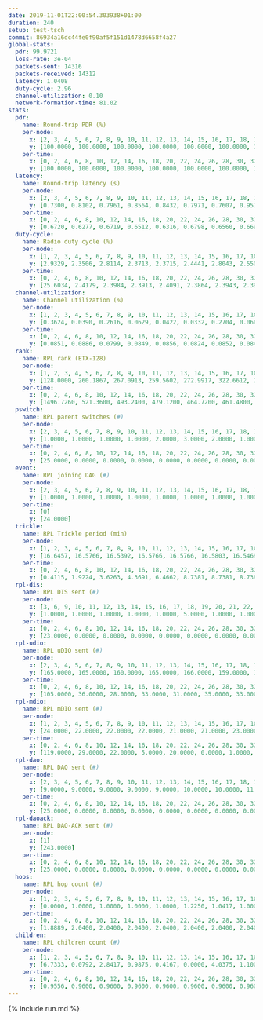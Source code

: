 ```yaml
---
date: 2019-11-01T22:00:54.303938+01:00
duration: 240
setup: test-tsch
commit: 86934a16dc44fe0f90af5f151d1478d6658f4a27
global-stats:
  pdr: 99.9721
  loss-rate: 3e-04
  packets-sent: 14316
  packets-received: 14312
  latency: 1.0408
  duty-cycle: 2.96
  channel-utilization: 0.10
  network-formation-time: 81.02
stats:
  pdr:
    name: Round-trip PDR (%)
    per-node:
      x: [2, 3, 4, 5, 6, 7, 8, 9, 10, 11, 12, 13, 14, 15, 16, 17, 18, 19, 20, 21, 22, 23, 24, 25]
      y: [100.0000, 100.0000, 100.0000, 100.0000, 100.0000, 100.0000, 100.0000, 100.0000, 100.0000, 99.8314, 100.0000, 100.0000, 100.0000, 100.0000, 100.0000, 100.0000, 99.6700, 100.0000, 100.0000, 100.0000, 100.0000, 100.0000, 100.0000, 99.8273]
    per-time:
      x: [0, 2, 4, 6, 8, 10, 12, 14, 16, 18, 20, 22, 24, 26, 28, 30, 32, 34, 36, 38, 40, 42, 44, 46, 48, 50, 52, 54, 56, 58, 60, 62, 64, 66, 68, 70, 72, 74, 76, 78, 80, 82, 84, 86, 88, 90, 92, 94, 96, 98, 100, 102, 104, 106, 108, 110, 112, 114, 116, 118, 120, 122, 124, 126, 128, 130, 132, 134, 136, 138, 140, 142, 144, 146, 148, 150, 152, 154, 156, 158, 160, 162, 164, 166, 168, 170, 172, 174, 176, 178, 180, 182, 184, 186, 188, 190, 192, 194, 196, 198, 200, 202, 204, 206, 208, 210, 212, 214, 216, 218, 220, 222, 224, 226, 228, 230, 232, 234, 236, 238]
      y: [100.0000, 100.0000, 100.0000, 100.0000, 100.0000, 100.0000, 100.0000, 100.0000, 100.0000, 100.0000, 98.3333, 100.0000, 100.0000, 100.0000, 100.0000, 100.0000, 100.0000, 100.0000, 100.0000, 100.0000, 100.0000, 100.0000, 100.0000, 100.0000, 100.0000, 100.0000, 100.0000, 100.0000, 100.0000, 99.1667, 100.0000, 100.0000, 100.0000, 100.0000, 100.0000, 99.1667, 100.0000, 100.0000, 100.0000, 100.0000, 100.0000, 100.0000, 100.0000, 100.0000, 100.0000, 100.0000, 100.0000, 100.0000, 100.0000, 100.0000, 100.0000, 100.0000, 100.0000, 100.0000, 100.0000, 100.0000, 100.0000, 100.0000, 100.0000, 100.0000, 100.0000, 100.0000, 100.0000, 100.0000, 100.0000, 100.0000, 100.0000, 100.0000, 100.0000, 100.0000, 100.0000, 100.0000, 100.0000, 100.0000, 100.0000, 100.0000, 100.0000, 100.0000, 100.0000, 100.0000, 100.0000, 100.0000, 100.0000, 100.0000, 100.0000, 100.0000, 100.0000, 100.0000, 100.0000, 100.0000, 100.0000, 100.0000, 100.0000, 100.0000, 100.0000, 100.0000, 100.0000, 100.0000, 100.0000, 100.0000, 100.0000, 100.0000, 100.0000, 100.0000, 100.0000, 100.0000, 100.0000, 100.0000, 100.0000, 100.0000, 100.0000, 100.0000, 100.0000, 100.0000, 100.0000, 100.0000, 100.0000, 100.0000, 100.0000, 100.0000]
  latency:
    name: Round-trip latency (s)
    per-node:
      x: [2, 3, 4, 5, 6, 7, 8, 9, 10, 11, 12, 13, 14, 15, 16, 17, 18, 19, 20, 21, 22, 23, 24, 25]
      y: [0.7300, 0.8102, 0.7961, 0.8564, 0.8432, 0.7971, 0.7607, 0.9574, 0.9384, 1.1345, 1.0903, 0.9246, 0.9664, 1.0241, 0.9753, 1.0141, 1.2036, 1.1631, 1.1983, 1.3348, 1.2270, 1.3854, 1.4149, 1.4079]
    per-time:
      x: [0, 2, 4, 6, 8, 10, 12, 14, 16, 18, 20, 22, 24, 26, 28, 30, 32, 34, 36, 38, 40, 42, 44, 46, 48, 50, 52, 54, 56, 58, 60, 62, 64, 66, 68, 70, 72, 74, 76, 78, 80, 82, 84, 86, 88, 90, 92, 94, 96, 98, 100, 102, 104, 106, 108, 110, 112, 114, 116, 118, 120, 122, 124, 126, 128, 130, 132, 134, 136, 138, 140, 142, 144, 146, 148, 150, 152, 154, 156, 158, 160, 162, 164, 166, 168, 170, 172, 174, 176, 178, 180, 182, 184, 186, 188, 190, 192, 194, 196, 198, 200, 202, 204, 206, 208, 210, 212, 214, 216, 218, 220, 222, 224, 226, 228, 230, 232, 234, 236, 238]
      y: [0.6720, 0.6277, 0.6719, 0.6512, 0.6316, 0.6798, 0.6560, 0.6699, 0.7172, 0.6362, 0.6794, 0.6305, 0.6061, 0.6950, 0.6367, 0.6087, 0.6739, 0.6226, 0.6981, 0.6560, 0.6675, 0.6129, 0.6406, 0.6627, 0.6117, 0.5962, 0.6665, 0.5920, 0.6278, 0.5875, 0.6559, 0.6666, 0.6000, 0.6160, 0.6383, 0.6672, 0.7168, 0.6732, 0.6873, 0.6216, 0.6544, 0.6799, 0.7619, 0.7445, 0.7246, 0.6182, 0.6410, 0.6347, 0.6743, 0.6893, 0.6517, 0.7063, 0.6674, 0.6728, 0.9048, 0.7336, 0.6896, 0.7496, 0.6799, 0.9562, 1.0114, 0.9114, 0.8257, 0.6745, 0.6862, 1.0312, 1.4582, 1.1921, 0.9701, 0.8615, 0.8246, 1.0155, 1.5760, 1.4912, 1.4460, 1.2900, 1.0613, 1.1501, 1.5641, 1.5669, 1.5194, 1.5986, 1.3927, 1.3506, 1.5809, 1.5503, 1.5713, 1.6211, 1.6266, 1.5808, 1.5645, 1.5457, 1.5673, 1.5604, 1.5723, 1.4996, 1.5616, 1.5124, 1.5441, 1.5732, 1.5827, 1.5294, 1.5658, 1.5793, 1.6189, 1.6098, 1.5667, 1.6319, 1.5901, 1.5573, 1.5152, 1.5410, 1.5455, 1.6234, 1.5964, 1.5781, 1.5795, 1.5791, 1.6360, 1.5587]
  duty-cycle:
    name: Radio duty cycle (%)
    per-node:
      x: [1, 2, 3, 4, 5, 6, 7, 8, 9, 10, 11, 12, 13, 14, 15, 16, 17, 18, 19, 20, 21, 22, 23, 24, 25]
      y: [2.9329, 2.3506, 2.8114, 2.3713, 2.3715, 2.4441, 2.8043, 2.5509, 2.5490, 2.4720, 2.5023, 4.4187, 2.4169, 2.5042, 2.6984, 2.6746, 2.5503, 2.5308, 2.6146, 2.5709, 2.6907, 2.5612, 2.7279, 2.7323, 2.6278]
    per-time:
      x: [0, 2, 4, 6, 8, 10, 12, 14, 16, 18, 20, 22, 24, 26, 28, 30, 32, 34, 36, 38, 40, 42, 44, 46, 48, 50, 52, 54, 56, 58, 60, 62, 64, 66, 68, 70, 72, 74, 76, 78, 80, 82, 84, 86, 88, 90, 92, 94, 96, 98, 100, 102, 104, 106, 108, 110, 112, 114, 116, 118, 120, 122, 124, 126, 128, 130, 132, 134, 136, 138, 140, 142, 144, 146, 148, 150, 152, 154, 156, 158, 160, 162, 164, 166, 168, 170, 172, 174, 176, 178, 180, 182, 184, 186, 188, 190, 192, 194, 196, 198, 200, 202, 204, 206, 208, 210, 212, 214, 216, 218, 220, 222, 224, 226, 228, 230, 232, 234, 236, 238]
      y: [25.6034, 2.4179, 2.3984, 2.3913, 2.4091, 2.3864, 2.3943, 2.3956, 2.4007, 2.3987, 2.3927, 2.3914, 2.3841, 2.3904, 2.4294, 2.3893, 2.3917, 2.6111, 2.5179, 5.8602, 2.5180, 2.3060, 2.3879, 2.3959, 2.3917, 2.3859, 2.3886, 2.3973, 2.3877, 2.4006, 2.3700, 2.3844, 2.3735, 2.3651, 2.3749, 2.3860, 2.3751, 2.3794, 2.3763, 2.3818, 2.3726, 2.3869, 2.3873, 2.3993, 2.3811, 2.3856, 2.3782, 2.3983, 2.3822, 2.3844, 2.3832, 2.3788, 2.3942, 2.3873, 2.3928, 2.3902, 2.3850, 2.3940, 2.3955, 2.4044, 2.3862, 2.3817, 2.3899, 2.3690, 2.3788, 2.3833, 2.3968, 2.3889, 2.4045, 2.3789, 2.3918, 2.3929, 2.3998, 2.3872, 2.3873, 2.3858, 2.3922, 2.3779, 2.3902, 2.3789, 2.3827, 2.3842, 2.3915, 2.3839, 2.3868, 2.3835, 2.3860, 2.3777, 2.3913, 2.3850, 2.3827, 2.3858, 2.3792, 2.3827, 2.3827, 2.3665, 2.3698, 2.3733, 2.3737, 2.3880, 2.3913, 2.3749, 2.3733, 2.3889, 2.3851, 2.3862, 2.3814, 2.3882, 2.3866, 2.3871, 2.3790, 2.3692, 2.3790, 2.3907, 2.3743, 2.3915, 2.3873, 2.3811, 2.3863, 2.3904]
  channel-utilization:
    name: Channel utilization (%)
    per-node:
      x: [1, 2, 3, 4, 5, 6, 7, 8, 9, 10, 11, 12, 13, 14, 15, 16, 17, 18, 19, 20, 21, 22, 23, 24, 25]
      y: [0.3624, 0.0390, 0.2616, 0.0629, 0.0422, 0.0332, 0.2704, 0.0668, 0.0333, 0.0316, 0.0329, 0.0523, 0.0548, 0.0316, 0.2207, 0.1210, 0.0725, 0.0670, 0.0493, 0.0435, 0.0655, 0.0392, 0.0327, 0.0315, 0.0308]
    per-time:
      x: [0, 2, 4, 6, 8, 10, 12, 14, 16, 18, 20, 22, 24, 26, 28, 30, 32, 34, 36, 38, 40, 42, 44, 46, 48, 50, 52, 54, 56, 58, 60, 62, 64, 66, 68, 70, 72, 74, 76, 78, 80, 82, 84, 86, 88, 90, 92, 94, 96, 98, 100, 102, 104, 106, 108, 110, 112, 114, 116, 118, 120, 122, 124, 126, 128, 130, 132, 134, 136, 138, 140, 142, 144, 146, 148, 150, 152, 154, 156, 158, 160, 162, 164, 166, 168, 170, 172, 174, 176, 178, 180, 182, 184, 186, 188, 190, 192, 194, 196, 198, 200, 202, 204, 206, 208, 210, 212, 214, 216, 218, 220, 222, 224, 226, 228, 230, 232, 234, 236, 238]
      y: [0.0851, 0.0886, 0.0799, 0.0849, 0.0856, 0.0824, 0.0852, 0.0846, 0.0860, 0.0877, 0.0856, 0.0843, 0.0825, 0.0817, 0.1021, 0.0835, 0.0821, 0.2119, 0.1546, 0.1402, 0.1320, 0.0429, 0.0819, 0.0856, 0.0821, 0.0798, 0.0792, 0.0864, 0.0828, 0.0888, 0.0753, 0.0813, 0.0762, 0.0726, 0.0734, 0.0818, 0.0781, 0.0791, 0.0780, 0.0811, 0.0760, 0.0837, 0.0836, 0.0878, 0.0810, 0.0837, 0.0791, 0.0853, 0.0775, 0.0789, 0.0816, 0.0755, 0.0816, 0.0805, 0.0854, 0.0835, 0.0811, 0.0847, 0.0845, 0.0888, 0.0807, 0.0787, 0.0818, 0.0731, 0.0779, 0.0772, 0.0845, 0.0814, 0.0869, 0.0771, 0.0838, 0.0831, 0.0865, 0.0831, 0.0794, 0.0787, 0.0820, 0.0768, 0.0814, 0.0764, 0.0789, 0.0795, 0.0840, 0.0793, 0.0807, 0.0791, 0.0794, 0.0778, 0.0845, 0.0805, 0.0796, 0.0812, 0.0772, 0.0801, 0.0790, 0.0712, 0.0739, 0.0766, 0.0740, 0.0830, 0.0836, 0.0752, 0.0760, 0.0813, 0.0799, 0.0820, 0.0793, 0.0822, 0.0836, 0.0824, 0.0785, 0.0742, 0.0767, 0.0838, 0.0760, 0.0876, 0.0845, 0.0810, 0.0824, 0.0840]
  rank:
    name: RPL rank (ETX-128)
    per-node:
      x: [1, 2, 3, 4, 5, 6, 7, 8, 9, 10, 11, 12, 13, 14, 15, 16, 17, 18, 19, 20, 21, 22, 23, 24, 25]
      y: [128.0000, 260.1867, 267.0913, 259.5602, 272.9917, 322.6612, 298.5761, 285.9380, 443.1867, 403.6434, 445.7407, 398.6647, 426.2149, 450.0082, 425.2225, 440.7231, 429.1860, 553.1388, 552.7500, 579.5984, 569.4959, 572.5207, 691.1714, 702.6707, 974.5163]
    per-time:
      x: [0, 2, 4, 6, 8, 10, 12, 14, 16, 18, 20, 22, 24, 26, 28, 30, 32, 34, 36, 38, 40, 42, 44, 46, 48, 50, 52, 54, 56, 58, 60, 62, 64, 66, 68, 70, 72, 74, 76, 78, 80, 82, 84, 86, 88, 90, 92, 94, 96, 98, 100, 102, 104, 106, 108, 110, 112, 114, 116, 118, 120, 122, 124, 126, 128, 130, 132, 134, 136, 138, 140, 142, 144, 146, 148, 150, 152, 154, 156, 158, 160, 162, 164, 166, 168, 170, 172, 174, 176, 178, 180, 182, 184, 186, 188, 190, 192, 194, 196, 198, 200, 202, 204, 206, 208, 210, 212, 214, 216, 218, 220, 222, 224, 226, 228, 230, 232, 234, 236, 238]
      y: [1496.7260, 521.3600, 493.2400, 479.1200, 464.7200, 461.4800, 460.5600, 459.0800, 457.2400, 456.7059, 455.0600, 466.9400, 470.4600, 467.3600, 469.0800, 463.5400, 463.1923, 448.4800, 403.4529, 416.7172, 416.5609, 409.0480, 438.7000, 436.8400, 437.4000, 435.8000, 437.8627, 442.6538, 439.2157, 433.0400, 443.9000, 442.2745, 441.3000, 440.9600, 431.2353, 439.2745, 433.0400, 435.1400, 436.3725, 435.4000, 431.0980, 432.3529, 433.6600, 434.3200, 437.8000, 435.7547, 427.2000, 437.3846, 429.6078, 428.4800, 428.6600, 432.4600, 437.8039, 432.1600, 429.8039, 433.0600, 436.8431, 427.8431, 426.0400, 426.2400, 430.3800, 426.5000, 426.8000, 423.9200, 425.3137, 423.7400, 423.7400, 428.7647, 428.0000, 429.7400, 430.2600, 431.8627, 430.6792, 426.9200, 429.1569, 430.0600, 434.3800, 431.7200, 431.5800, 431.6078, 432.0200, 431.9811, 430.2157, 430.8462, 428.5800, 425.5000, 422.5000, 427.0588, 424.3400, 427.2745, 421.7800, 431.7925, 419.5800, 417.4800, 414.4400, 415.6600, 419.7600, 418.3200, 416.7800, 427.6604, 419.4706, 421.6863, 417.6600, 416.2600, 419.1600, 417.3800, 418.5200, 419.8200, 421.6667, 432.6226, 425.9200, 422.2000, 422.3400, 419.0600, 419.3400, 421.7115, 433.2157, 425.3000, 429.6471, 435.8400]
  pswitch:
    name: RPL parent switches (#)
    per-node:
      x: [2, 3, 4, 5, 6, 7, 8, 9, 10, 11, 12, 13, 14, 15, 16, 17, 18, 19, 20, 21, 22, 23, 24, 25]
      y: [1.0000, 1.0000, 1.0000, 1.0000, 2.0000, 3.0000, 2.0000, 1.0000, 4.0000, 3.0000, 3.0000, 2.0000, 3.0000, 6.0000, 2.0000, 2.0000, 5.0000, 8.0000, 4.0000, 2.0000, 2.0000, 6.0000, 10.0000, 6.0000]
    per-time:
      x: [0, 2, 4, 6, 8, 10, 12, 14, 16, 18, 20, 22, 24, 26, 28, 30, 32, 34, 36, 38, 40, 42, 44, 46, 48, 50, 52, 54, 56, 58, 60, 62, 64, 66, 68, 70, 72, 74, 76, 78, 80, 82, 84, 86, 88, 90, 92, 94, 96, 98, 100, 102, 104, 106, 108, 110, 112, 114, 116, 118, 120, 122, 124, 126, 128, 130, 132, 134, 136, 138, 140, 142, 144, 146, 148, 150, 152, 154, 156, 158, 160, 162, 164, 166, 168, 170, 172, 174, 176, 178, 180, 182, 184, 186, 188, 190, 192, 194, 196, 198, 200, 202, 204, 206, 208, 210, 212, 214, 216, 218, 220, 222, 224, 226, 228, 230, 232, 234, 236]
      y: [25.0000, 0.0000, 0.0000, 0.0000, 0.0000, 0.0000, 0.0000, 0.0000, 0.0000, 1.0000, 0.0000, 0.0000, 0.0000, 0.0000, 0.0000, 0.0000, 2.0000, 0.0000, 0.0000, 0.0000, 0.0000, 0.0000, 0.0000, 0.0000, 0.0000, 0.0000, 1.0000, 2.0000, 1.0000, 0.0000, 0.0000, 1.0000, 0.0000, 0.0000, 1.0000, 1.0000, 0.0000, 0.0000, 1.0000, 0.0000, 1.0000, 1.0000, 0.0000, 0.0000, 0.0000, 3.0000, 0.0000, 2.0000, 1.0000, 0.0000, 0.0000, 0.0000, 1.0000, 0.0000, 1.0000, 0.0000, 1.0000, 1.0000, 0.0000, 0.0000, 0.0000, 0.0000, 0.0000, 0.0000, 1.0000, 0.0000, 0.0000, 1.0000, 0.0000, 0.0000, 0.0000, 1.0000, 3.0000, 0.0000, 1.0000, 0.0000, 0.0000, 0.0000, 0.0000, 1.0000, 0.0000, 3.0000, 1.0000, 2.0000, 0.0000, 0.0000, 0.0000, 1.0000, 0.0000, 1.0000, 0.0000, 3.0000, 0.0000, 0.0000, 0.0000, 0.0000, 0.0000, 0.0000, 0.0000, 3.0000, 1.0000, 1.0000, 0.0000, 0.0000, 0.0000, 0.0000, 0.0000, 0.0000, 1.0000, 3.0000, 0.0000, 0.0000, 0.0000, 0.0000, 0.0000, 2.0000, 1.0000, 0.0000, 1.0000]
  event:
    name: RPL joining DAG (#)
    per-node:
      x: [2, 3, 4, 5, 6, 7, 8, 9, 10, 11, 12, 13, 14, 15, 16, 17, 18, 19, 20, 21, 22, 23, 24, 25]
      y: [1.0000, 1.0000, 1.0000, 1.0000, 1.0000, 1.0000, 1.0000, 1.0000, 1.0000, 1.0000, 1.0000, 1.0000, 1.0000, 1.0000, 1.0000, 1.0000, 1.0000, 1.0000, 1.0000, 1.0000, 1.0000, 1.0000, 1.0000, 1.0000]
    per-time:
      x: [0]
      y: [24.0000]
  trickle:
    name: RPL Trickle period (min)
    per-node:
      x: [1, 2, 3, 4, 5, 6, 7, 8, 9, 10, 11, 12, 13, 14, 15, 16, 17, 18, 19, 20, 21, 22, 23, 24, 25]
      y: [16.6457, 16.5766, 16.5392, 16.5766, 16.5766, 16.5803, 16.5469, 16.4714, 16.5296, 16.5418, 16.5374, 17.3435, 16.5290, 16.5374, 17.3428, 16.5290, 16.5290, 16.5406, 16.5492, 16.5412, 16.5262, 16.5290, 16.5913, 16.6231, 16.5416]
    per-time:
      x: [0, 2, 4, 6, 8, 10, 12, 14, 16, 18, 20, 22, 24, 26, 28, 30, 32, 34, 36, 38, 40, 42, 44, 46, 48, 50, 52, 54, 56, 58, 60, 62, 64, 66, 68, 70, 72, 74, 76, 78, 80, 82, 84, 86, 88, 90, 92, 94, 96, 98, 100, 102, 104, 106, 108, 110, 112, 114, 116, 118, 120, 122, 124, 126, 128, 130, 132, 134, 136, 138, 140, 142, 144, 146, 148, 150, 152, 154, 156, 158, 160, 162, 164, 166, 168, 170, 172, 174, 176, 178, 180, 182, 184, 186, 188, 190, 192, 194, 196, 198, 200, 202, 204, 206, 208, 210, 212, 214, 216, 218, 220, 222, 224, 226, 228, 230, 232, 234, 236, 238]
      y: [0.4115, 1.9224, 3.6263, 4.3691, 6.4662, 8.7381, 8.7381, 8.7381, 9.6119, 17.4763, 17.4763, 17.4763, 17.4763, 17.4763, 17.4763, 17.4763, 17.4763, 17.4763, 17.4763, 17.4763, 17.4763, 17.4763, 17.4763, 17.4763, 17.4763, 17.4763, 17.4763, 17.4763, 17.4763, 17.4763, 17.4763, 17.4763, 17.4763, 17.4763, 17.4763, 17.4763, 17.4763, 17.4763, 17.4763, 17.4763, 17.4763, 17.4763, 17.4763, 17.4763, 17.4763, 17.4763, 17.4763, 17.4763, 17.4763, 17.4763, 17.4763, 17.4763, 17.4763, 17.4763, 17.4763, 17.4763, 17.4763, 17.4763, 17.4763, 17.4763, 17.4763, 17.4763, 17.4763, 17.4763, 17.4763, 17.4763, 17.4763, 17.4763, 17.4763, 17.4763, 17.4763, 17.4763, 17.4763, 17.4763, 17.4763, 17.4763, 17.4763, 17.4763, 17.4763, 17.4763, 17.4763, 17.4763, 17.4763, 17.4763, 17.4763, 17.4763, 17.4763, 17.4763, 17.4763, 17.4763, 17.4763, 17.4763, 17.4763, 17.4763, 17.4763, 17.4763, 17.4763, 17.4763, 17.4763, 17.4763, 17.4763, 17.4763, 17.4763, 17.4763, 17.4763, 17.4763, 17.4763, 17.4763, 17.4763, 17.4763, 17.4763, 17.4763, 17.4763, 17.4763, 17.4763, 17.4763, 17.4763, 17.4763, 17.4763, 17.4763]
  rpl-dis:
    name: RPL DIS sent (#)
    per-node:
      x: [3, 6, 9, 10, 11, 12, 13, 14, 15, 16, 17, 18, 19, 20, 21, 22, 23, 24, 25]
      y: [1.0000, 1.0000, 1.0000, 1.0000, 1.0000, 5.0000, 1.0000, 1.0000, 6.0000, 1.0000, 1.0000, 1.0000, 2.0000, 1.0000, 1.0000, 2.0000, 2.0000, 2.0000, 2.0000]
    per-time:
      x: [0, 2, 4, 6, 8, 10, 12, 14, 16, 18, 20, 22, 24, 26, 28, 30, 32, 34, 36, 38, 40, 42]
      y: [23.0000, 0.0000, 0.0000, 0.0000, 0.0000, 0.0000, 0.0000, 0.0000, 0.0000, 0.0000, 0.0000, 0.0000, 0.0000, 0.0000, 0.0000, 0.0000, 0.0000, 0.0000, 0.0000, 2.0000, 6.0000, 2.0000]
  rpl-udio:
    name: RPL uDIO sent (#)
    per-node:
      x: [2, 3, 4, 5, 6, 7, 8, 9, 10, 11, 12, 13, 14, 15, 16, 17, 18, 19, 20, 21, 22, 23, 24, 25]
      y: [165.0000, 165.0000, 160.0000, 165.0000, 166.0000, 159.0000, 158.0000, 168.0000, 171.0000, 161.0000, 173.0000, 160.0000, 172.0000, 170.0000, 159.0000, 164.0000, 173.0000, 166.0000, 169.0000, 171.0000, 164.0000, 172.0000, 171.0000, 162.0000]
    per-time:
      x: [0, 2, 4, 6, 8, 10, 12, 14, 16, 18, 20, 22, 24, 26, 28, 30, 32, 34, 36, 38, 40, 42, 44, 46, 48, 50, 52, 54, 56, 58, 60, 62, 64, 66, 68, 70, 72, 74, 76, 78, 80, 82, 84, 86, 88, 90, 92, 94, 96, 98, 100, 102, 104, 106, 108, 110, 112, 114, 116, 118, 120, 122, 124, 126, 128, 130, 132, 134, 136, 138, 140, 142, 144, 146, 148, 150, 152, 154, 156, 158, 160, 162, 164, 166, 168, 170, 172, 174, 176, 178, 180, 182, 184, 186, 188, 190, 192, 194, 196, 198, 200, 202, 204, 206, 208, 210, 212, 214, 216, 218, 220, 222, 224, 226, 228, 230, 232, 234, 236, 238, 240]
      y: [105.0000, 36.0000, 28.0000, 33.0000, 31.0000, 35.0000, 33.0000, 32.0000, 30.0000, 32.0000, 33.0000, 31.0000, 29.0000, 31.0000, 33.0000, 31.0000, 36.0000, 32.0000, 50.0000, 43.0000, 35.0000, 33.0000, 35.0000, 33.0000, 34.0000, 28.0000, 33.0000, 27.0000, 36.0000, 31.0000, 32.0000, 30.0000, 30.0000, 31.0000, 34.0000, 30.0000, 34.0000, 33.0000, 31.0000, 36.0000, 32.0000, 32.0000, 32.0000, 29.0000, 33.0000, 36.0000, 29.0000, 36.0000, 32.0000, 32.0000, 31.0000, 35.0000, 32.0000, 25.0000, 35.0000, 33.0000, 31.0000, 32.0000, 36.0000, 33.0000, 30.0000, 32.0000, 32.0000, 33.0000, 36.0000, 32.0000, 33.0000, 35.0000, 32.0000, 31.0000, 30.0000, 30.0000, 34.0000, 28.0000, 35.0000, 27.0000, 34.0000, 32.0000, 34.0000, 33.0000, 30.0000, 30.0000, 34.0000, 38.0000, 30.0000, 32.0000, 32.0000, 35.0000, 33.0000, 29.0000, 34.0000, 38.0000, 32.0000, 32.0000, 30.0000, 34.0000, 33.0000, 36.0000, 32.0000, 33.0000, 32.0000, 34.0000, 35.0000, 31.0000, 33.0000, 30.0000, 32.0000, 35.0000, 31.0000, 31.0000, 29.0000, 34.0000, 30.0000, 39.0000, 30.0000, 34.0000, 35.0000, 27.0000, 39.0000, 27.0000, 0.0000]
  rpl-mdio:
    name: RPL mDIO sent (#)
    per-node:
      x: [1, 2, 3, 4, 5, 6, 7, 8, 9, 10, 11, 12, 13, 14, 15, 16, 17, 18, 19, 20, 21, 22, 23, 24, 25]
      y: [24.0000, 22.0000, 22.0000, 22.0000, 21.0000, 21.0000, 23.0000, 21.0000, 21.0000, 20.0000, 20.0000, 21.0000, 23.0000, 20.0000, 24.0000, 23.0000, 23.0000, 21.0000, 21.0000, 21.0000, 20.0000, 22.0000, 21.0000, 21.0000, 20.0000]
    per-time:
      x: [0, 2, 4, 6, 8, 10, 12, 14, 16, 18, 20, 22, 24, 26, 28, 30, 32, 34, 36, 38, 40, 42, 44, 46, 48, 50, 52, 54, 56, 58, 60, 62, 64, 66, 68, 70, 72, 74, 76, 78, 80, 82, 84, 86, 88, 90, 92, 94, 96, 98, 100, 102, 104, 106, 108, 110, 112, 114, 116, 118, 120, 122, 124, 126, 128, 130, 132, 134, 136, 138, 140, 142, 144, 146, 148, 150, 152, 154, 156, 158, 160, 162, 164, 166, 168, 170, 172, 174, 176, 178, 180, 182, 184, 186, 188, 190, 192, 194, 196, 198, 200, 202, 204, 206, 208, 210, 212, 214, 216, 218, 220, 222, 224, 226, 228, 230, 232, 234, 236, 238]
      y: [119.0000, 29.0000, 22.0000, 5.0000, 20.0000, 0.0000, 1.0000, 10.0000, 13.0000, 1.0000, 0.0000, 0.0000, 0.0000, 4.0000, 2.0000, 7.0000, 9.0000, 3.0000, 2.0000, 0.0000, 0.0000, 0.0000, 4.0000, 2.0000, 7.0000, 8.0000, 4.0000, 0.0000, 0.0000, 0.0000, 2.0000, 2.0000, 4.0000, 3.0000, 11.0000, 2.0000, 0.0000, 1.0000, 0.0000, 3.0000, 5.0000, 4.0000, 5.0000, 7.0000, 0.0000, 1.0000, 0.0000, 0.0000, 4.0000, 6.0000, 3.0000, 6.0000, 5.0000, 1.0000, 0.0000, 0.0000, 0.0000, 4.0000, 5.0000, 6.0000, 8.0000, 0.0000, 1.0000, 1.0000, 0.0000, 1.0000, 9.0000, 4.0000, 5.0000, 3.0000, 2.0000, 0.0000, 1.0000, 0.0000, 1.0000, 9.0000, 6.0000, 3.0000, 5.0000, 0.0000, 0.0000, 0.0000, 1.0000, 3.0000, 6.0000, 8.0000, 5.0000, 2.0000, 0.0000, 0.0000, 1.0000, 1.0000, 4.0000, 8.0000, 3.0000, 5.0000, 3.0000, 0.0000, 0.0000, 1.0000, 1.0000, 4.0000, 5.0000, 3.0000, 10.0000, 1.0000, 1.0000, 0.0000, 0.0000, 3.0000, 7.0000, 3.0000, 6.0000, 5.0000, 1.0000, 0.0000, 0.0000, 0.0000, 9.0000, 7.0000]
  rpl-dao:
    name: RPL DAO sent (#)
    per-node:
      x: [2, 3, 4, 5, 6, 7, 8, 9, 10, 11, 12, 13, 14, 15, 16, 17, 18, 19, 20, 21, 22, 23, 24, 25]
      y: [9.0000, 9.0000, 9.0000, 9.0000, 9.0000, 10.0000, 10.0000, 11.0000, 11.0000, 10.0000, 11.0000, 9.0000, 10.0000, 12.0000, 9.0000, 9.0000, 10.0000, 12.0000, 11.0000, 11.0000, 10.0000, 11.0000, 14.0000, 11.0000]
    per-time:
      x: [0, 2, 4, 6, 8, 10, 12, 14, 16, 18, 20, 22, 24, 26, 28, 30, 32, 34, 36, 38, 40, 42, 44, 46, 48, 50, 52, 54, 56, 58, 60, 62, 64, 66, 68, 70, 72, 74, 76, 78, 80, 82, 84, 86, 88, 90, 92, 94, 96, 98, 100, 102, 104, 106, 108, 110, 112, 114, 116, 118, 120, 122, 124, 126, 128, 130, 132, 134, 136, 138, 140, 142, 144, 146, 148, 150, 152, 154, 156, 158, 160, 162, 164, 166, 168, 170, 172, 174, 176, 178, 180, 182, 184, 186, 188, 190, 192, 194, 196, 198, 200, 202, 204, 206, 208, 210, 212, 214, 216, 218, 220, 222, 224, 226, 228, 230, 232, 234, 236]
      y: [25.0000, 0.0000, 0.0000, 0.0000, 0.0000, 0.0000, 0.0000, 0.0000, 0.0000, 1.0000, 0.0000, 0.0000, 0.0000, 0.0000, 24.0000, 0.0000, 2.0000, 0.0000, 2.0000, 0.0000, 0.0000, 0.0000, 0.0000, 0.0000, 1.0000, 0.0000, 1.0000, 2.0000, 12.0000, 6.0000, 1.0000, 1.0000, 1.0000, 0.0000, 1.0000, 1.0000, 0.0000, 0.0000, 1.0000, 0.0000, 1.0000, 3.0000, 6.0000, 8.0000, 0.0000, 5.0000, 0.0000, 3.0000, 1.0000, 2.0000, 0.0000, 0.0000, 1.0000, 1.0000, 1.0000, 3.0000, 4.0000, 8.0000, 1.0000, 3.0000, 0.0000, 0.0000, 1.0000, 1.0000, 1.0000, 0.0000, 0.0000, 3.0000, 1.0000, 1.0000, 4.0000, 9.0000, 4.0000, 3.0000, 1.0000, 0.0000, 0.0000, 1.0000, 1.0000, 1.0000, 0.0000, 3.0000, 2.0000, 3.0000, 2.0000, 5.0000, 4.0000, 1.0000, 3.0000, 1.0000, 0.0000, 3.0000, 1.0000, 1.0000, 1.0000, 0.0000, 3.0000, 1.0000, 1.0000, 6.0000, 7.0000, 1.0000, 2.0000, 1.0000, 0.0000, 0.0000, 2.0000, 0.0000, 2.0000, 3.0000, 3.0000, 1.0000, 1.0000, 3.0000, 5.0000, 5.0000, 4.0000, 0.0000, 1.0000]
  rpl-daoack:
    name: RPL DAO-ACK sent (#)
    per-node:
      x: [1]
      y: [243.0000]
    per-time:
      x: [0, 2, 4, 6, 8, 10, 12, 14, 16, 18, 20, 22, 24, 26, 28, 30, 32, 34, 36, 38, 40, 42, 44, 46, 48, 50, 52, 54, 56, 58, 60, 62, 64, 66, 68, 70, 72, 74, 76, 78, 80, 82, 84, 86, 88, 90, 92, 94, 96, 98, 100, 102, 104, 106, 108, 110, 112, 114, 116, 118, 120, 122, 124, 126, 128, 130, 132, 134, 136, 138, 140, 142, 144, 146, 148, 150, 152, 154, 156, 158, 160, 162, 164, 166, 168, 170, 172, 174, 176, 178, 180, 182, 184, 186, 188, 190, 192, 194, 196, 198, 200, 202, 204, 206, 208, 210, 212, 214, 216, 218, 220, 222, 224, 226, 228, 230, 232, 234, 236]
      y: [25.0000, 0.0000, 0.0000, 0.0000, 0.0000, 0.0000, 0.0000, 0.0000, 0.0000, 1.0000, 0.0000, 0.0000, 0.0000, 0.0000, 23.0000, 0.0000, 2.0000, 0.0000, 2.0000, 0.0000, 0.0000, 0.0000, 0.0000, 0.0000, 1.0000, 0.0000, 1.0000, 2.0000, 12.0000, 6.0000, 1.0000, 1.0000, 1.0000, 0.0000, 1.0000, 1.0000, 0.0000, 0.0000, 1.0000, 0.0000, 1.0000, 3.0000, 6.0000, 8.0000, 0.0000, 5.0000, 0.0000, 3.0000, 1.0000, 2.0000, 0.0000, 0.0000, 1.0000, 1.0000, 1.0000, 3.0000, 4.0000, 8.0000, 1.0000, 3.0000, 0.0000, 0.0000, 1.0000, 1.0000, 1.0000, 0.0000, 0.0000, 3.0000, 1.0000, 1.0000, 4.0000, 9.0000, 4.0000, 3.0000, 1.0000, 0.0000, 0.0000, 1.0000, 1.0000, 1.0000, 0.0000, 3.0000, 2.0000, 3.0000, 2.0000, 5.0000, 4.0000, 1.0000, 3.0000, 1.0000, 0.0000, 3.0000, 1.0000, 1.0000, 1.0000, 1.0000, 2.0000, 1.0000, 1.0000, 6.0000, 7.0000, 1.0000, 2.0000, 1.0000, 0.0000, 0.0000, 2.0000, 0.0000, 2.0000, 3.0000, 3.0000, 1.0000, 1.0000, 3.0000, 5.0000, 3.0000, 3.0000, 0.0000, 1.0000]
  hops:
    name: RPL hop count (#)
    per-node:
      x: [1, 2, 3, 4, 5, 6, 7, 8, 9, 10, 11, 12, 13, 14, 15, 16, 17, 18, 19, 20, 21, 22, 23, 24, 25]
      y: [0.0000, 1.0000, 1.0000, 1.0000, 1.0000, 1.2250, 1.0417, 1.0000, 2.0417, 2.0000, 2.0000, 2.0000, 2.0000, 2.1500, 2.0417, 2.0000, 2.0000, 2.6542, 3.0251, 3.0000, 3.0000, 3.0000, 4.0000, 3.8996, 3.7406]
    per-time:
      x: [0, 2, 4, 6, 8, 10, 12, 14, 16, 18, 20, 22, 24, 26, 28, 30, 32, 34, 36, 38, 40, 42, 44, 46, 48, 50, 52, 54, 56, 58, 60, 62, 64, 66, 68, 70, 72, 74, 76, 78, 80, 82, 84, 86, 88, 90, 92, 94, 96, 98, 100, 102, 104, 106, 108, 110, 112, 114, 116, 118, 120, 122, 124, 126, 128, 130, 132, 134, 136, 138, 140, 142, 144, 146, 148, 150, 152, 154, 156, 158, 160, 162, 164, 166, 168, 170, 172, 174, 176, 178, 180, 182, 184, 186, 188, 190, 192, 194, 196, 198, 200, 202, 204, 206, 208, 210, 212, 214, 216, 218, 220, 222, 224, 226, 228, 230, 232, 234, 236, 238]
      y: [1.8889, 2.0400, 2.0400, 2.0400, 2.0400, 2.0400, 2.0400, 2.0400, 2.0400, 2.0400, 2.0800, 2.0800, 2.0800, 2.0800, 2.0800, 2.0800, 2.0800, 2.1200, 2.1200, 2.1200, 2.1200, 2.1200, 2.1200, 2.1200, 2.1200, 2.1200, 2.1200, 2.0400, 1.9800, 1.9600, 1.9600, 1.9600, 1.9600, 1.9600, 1.9600, 1.9600, 1.9600, 1.9600, 1.9600, 1.9600, 1.9800, 2.0400, 2.0800, 2.0800, 2.0800, 2.0800, 2.0800, 2.0800, 2.0800, 2.0800, 2.0800, 2.0800, 2.0800, 2.0800, 2.0800, 2.0800, 2.0800, 2.0800, 2.0800, 2.0800, 2.0800, 2.0800, 2.0800, 2.0800, 2.0800, 2.0800, 2.0800, 2.0800, 2.0800, 2.0800, 2.0800, 2.0800, 2.0800, 2.0800, 2.0800, 2.0800, 2.0800, 2.0800, 2.0800, 2.0800, 2.0800, 2.0800, 2.0800, 2.0800, 2.0800, 2.0800, 2.0800, 2.0800, 2.0800, 2.0800, 2.0800, 2.0800, 2.0800, 2.0800, 2.0800, 2.0800, 2.0800, 2.0800, 2.0800, 2.0800, 2.0800, 2.0800, 2.0800, 2.0800, 2.0800, 2.0800, 2.0800, 2.0800, 2.0800, 2.0800, 2.0800, 2.0800, 2.0800, 2.0800, 2.0800, 2.2400, 2.2400, 2.2400, 2.2000, 2.2000]
  children:
    name: RPL children count (#)
    per-node:
      x: [1, 2, 3, 4, 5, 6, 7, 8, 9, 10, 11, 12, 13, 14, 15, 16, 17, 18, 19, 20, 21, 22, 23, 24, 25]
      y: [6.7333, 0.0792, 2.8417, 0.9875, 0.4167, 0.0000, 4.0375, 1.1000, 0.0000, 0.0000, 0.0000, 0.0000, 0.4708, 0.0000, 1.7125, 1.7542, 0.8583, 0.9792, 0.5146, 0.3208, 0.9456, 0.2333, 0.0000, 0.0000, 0.0000]
    per-time:
      x: [0, 2, 4, 6, 8, 10, 12, 14, 16, 18, 20, 22, 24, 26, 28, 30, 32, 34, 36, 38, 40, 42, 44, 46, 48, 50, 52, 54, 56, 58, 60, 62, 64, 66, 68, 70, 72, 74, 76, 78, 80, 82, 84, 86, 88, 90, 92, 94, 96, 98, 100, 102, 104, 106, 108, 110, 112, 114, 116, 118, 120, 122, 124, 126, 128, 130, 132, 134, 136, 138, 140, 142, 144, 146, 148, 150, 152, 154, 156, 158, 160, 162, 164, 166, 168, 170, 172, 174, 176, 178, 180, 182, 184, 186, 188, 190, 192, 194, 196, 198, 200, 202, 204, 206, 208, 210, 212, 214, 216, 218, 220, 222, 224, 226, 228, 230, 232, 234, 236, 238]
      y: [0.9556, 0.9600, 0.9600, 0.9600, 0.9600, 0.9600, 0.9600, 0.9600, 0.9600, 0.9600, 0.9600, 0.9600, 0.9600, 0.9600, 0.9600, 0.9600, 0.9600, 0.9600, 0.9600, 0.9600, 0.9600, 0.9600, 0.9600, 0.9600, 0.9600, 0.9600, 0.9600, 0.9600, 0.9600, 0.9600, 0.9600, 0.9600, 0.9600, 0.9600, 0.9600, 0.9600, 0.9600, 0.9600, 0.9600, 0.9600, 0.9600, 0.9600, 0.9600, 0.9600, 0.9600, 0.9600, 0.9600, 0.9600, 0.9600, 0.9600, 0.9600, 0.9600, 0.9600, 0.9600, 0.9600, 0.9600, 0.9600, 0.9600, 0.9600, 0.9600, 0.9600, 0.9600, 0.9600, 0.9600, 0.9600, 0.9600, 0.9600, 0.9600, 0.9600, 0.9600, 0.9600, 0.9600, 0.9600, 0.9600, 0.9600, 0.9600, 0.9600, 0.9600, 0.9600, 0.9600, 0.9600, 0.9600, 0.9600, 0.9600, 0.9600, 0.9600, 0.9600, 0.9600, 0.9600, 0.9600, 0.9600, 0.9600, 0.9600, 0.9600, 0.9600, 0.9600, 0.9600, 0.9600, 0.9600, 0.9600, 0.9600, 0.9600, 0.9600, 0.9600, 0.9600, 0.9600, 0.9600, 0.9600, 0.9600, 0.9600, 0.9600, 0.9600, 0.9600, 0.9600, 0.9600, 0.9600, 0.9600, 0.9600, 0.9600, 0.9600]
---
```


{% include run.md %}
